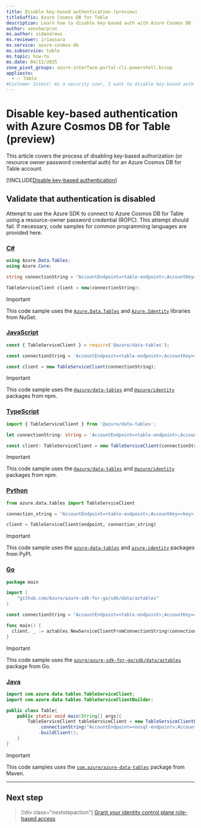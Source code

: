 ```yaml
---
title: Disable key-based authentication (preview)
titleSuffix: Azure Cosmos DB for Table
description: Learn how to disable key-based auth with Azure Cosmos DB for Table to prevent an account from being used with insecure authentication methods.
author: seesharprun
ms.author: sidandrews
ms.reviewer: iriaosara
ms.service: azure-cosmos-db
ms.subservice: table
ms.topic: how-to
ms.date: 04/11/2025
zone_pivot_groups: azure-interface-portal-cli-powershell-bicep
appliesto:
  - ✅ Table
#Customer Intent: As a security user, I want to disable key-based auth in an Azure Cosmos DB for Table account, so that my developers or applications can no longer access the account in an insecure manner.
---
```


# Disable key-based authentication with Azure Cosmos DB for Table (preview)

This article covers the process of disabling key-based authorization (or resource owner password credential auth) for an Azure Cosmos DB for Table account.

[!INCLUDE[Disable key-based authentication](../../includes/disable-key-based-authentication.md)]

## Validate that authentication is disabled

Attempt to use the Azure SDK to connect to Azure Cosmos DB for Table using a resource-owner password credential (ROPC). This attempt should fail. If necessary, code samples for common programming languages are provided here.

### [C#](#tab/csharp)

```csharp
using Azure.Data.Tables;
using Azure.Core;

string connectionString = "AccountEndpoint=<table-endpoint>;AccountKey=<key>;";

TableServiceClient client = new(connectionString);
```

> [!IMPORTANT]
> This code sample uses the [`Azure.Data.Tables`](https://www.nuget.org/packages/Azure.Data.Tables/) and [`Azure.Identity`](https://www.nuget.org/packages/Azure.Identity) libraries from NuGet.

### [JavaScript](#tab/javascript)

```javascript
const { TableServiceClient } = require('@azure/data-tables');

const connectionString = 'AccountEndpoint=<table-endpoint>;AccountKey=<key>;';

const client = new TableServiceClient(connectionString);
```

> [!IMPORTANT]
> This code sample uses the [`@azure/data-tables`](https://www.npmjs.com/package/@azure/data-tables) and [`@azure/identity`](https://www.npmjs.com/package/@azure/identity) packages from npm.

### [TypeScript](#tab/typescript)

```typescript
import { TableServiceClient } from '@azure/data-tables';

let connectionString: string = 'AccountEndpoint=<table-endpoint>;AccountKey=<key>;';

const client: TableServiceClient = new TableServiceClient(connectionString);
```

> [!IMPORTANT]
> This code sample uses the [`@azure/data-tables`](https://www.npmjs.com/package/@azure/data-tables) and [`@azure/identity`](https://www.npmjs.com/package/@azure/identity) packages from npm.

### [Python](#tab/python)

```python
from azure.data.tables import TableServiceClient

connection_string = "AccountEndpoint=<table-endpoint>;AccountKey=<key>;"

client = TableServiceClient(endpoint, connection_string)
```

> [!IMPORTANT]
> This code sample uses the [`azure-data-tables`](https://pypi.org/project/azure-data-tables/) and [`azure-identity`](https://pypi.org/project/azure-identity/) packages from PyPI.

### [Go](#tab/go)

```go
package main

import (
    "github.com/Azure/azure-sdk-for-go/sdk/data/aztables"
)

const connectionString = "AccountEndpoint=<table-endpoint>;AccountKey=<key>;"

func main() {
  client, _ := aztables.NewServiceClientFromConnectionString(connectionString, nil)
}
```

> [!IMPORTANT]
> This code sample uses the [`azure/azure-sdk-for-go/sdk/data/aztables`](https://pkg.go.dev/github.com/Azure/azure-sdk-for-go/sdk/data/aztables) package from Go.

### [Java](#tab/java)

```java
import com.azure.data.tables.TableServiceClient;
import com.azure.data.tables.TableServiceClientBuilder;

public class Table{
    public static void main(String[] args){
        TableServiceClient tableServiceClient = new TableServiceClientBuilder()
            .connectionString("AccountEndpoint=<nosql-endpoint>;AccountKey=<key>;")
            .buildClient();
    }
}
```

> [!IMPORTANT]
> This code samples uses the [`com.azure/azure-data-tables`](https://mvnrepository.com/artifact/com.azure/azure-data-tables) package from Maven.

---

## Next step

> [!div class="nextstepaction"]
> [Grant your identity control plane role-based access](how-to-grant-control-plane-role-based-access.md)

